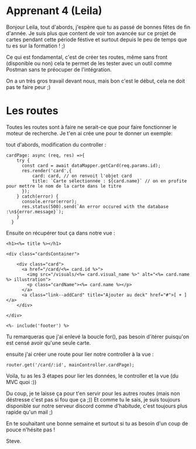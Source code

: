 # Apprenant 4 (Leila)

Bonjour Leila, tout d'abords, j'espère que tu as passé de bonnes fêtes de fin d'année.
Je suis plus que content de voir ton avancée sur ce projet de cartes pendant cette période féstive et surtout depuis le peu de temps que tu es sur la formation ! ;)

Ce qui est fondamental, c'est de créer tes routes, même sans front (disponible ou non) cela te permet de les tester avec un outil comme Postman sans te préocuper de l'intégration.

On a un très gros travail devant nous, mais bon c'est le début, cela ne doit pas te faire peur ;)

# Les routes

Toutes les routes sont à faire ne serait-ce que pour faire fonctionner le moteur de recherche.
Je t'en ai crée une pour te donner un exemple:

tout d'abords, modification du controller :

```
cardPage: async (req, res) =>{
    try {
      const card = await dataMapper.getCard(req.params.id);
      res.render('card',{
          card: card, // on renvoit l'objet card
          title: `Carte sélectionnée : ${card.name}` // on en profite pour mettre le nom de la carte dans le titre
      });
    } catch(error) {
      console.error(error);
      res.status(500).send(`An error occured with the database :\n${error.message}`);
    }
  }
```

Ensuite on récupérer tout ça dans notre vue :

```
<h1><%= title %></h1>

<div class="cardsContainer">

    <div class="card">
      <a href="/card/<%= card.id %>">
        <img src="/visuals/<%= card.visual_name %>" alt="<%= card.name %> illustration">
        <p class="cardName"><%= card.name %></p>
      </a>
      <a class="link--addCard" title="Ajouter au deck" href="#">[ + ]</a>
    </div>

</div>

<%- include('footer') %>
```

Tu remarqueras que j'ai enlevé la boucle for(), pas besoin d'itérer puisqu'on est censé avoir qu'une seule carte.

ensuite j'ai créer une route pour lier notre controller à la vue :

```
router.get('/card/:id', mainController.cardPage);
```

Voila, tu as les 3 étapes pour lier les données, le controller et la vue (du MVC quoi :))

Du coup, je te laisse ça pour t'en servir pour les autres routes (mais non déstresse c'est pas si fou que ça ;))
Et comme tu le sais, je suis toujours disponible sur notre serveur discord comme d'habitude, c'est toujours plus rapide qu'un mail ;)

En te souhaitant une bonne semaine et surtout si tu as besoin d'un coup de pouce n'hésite pas !

Steve.
